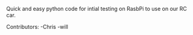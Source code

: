 Quick and easy python code for intial testing on RasbPi to use on our RC car.

Contributors:
  -Chris
  -will

